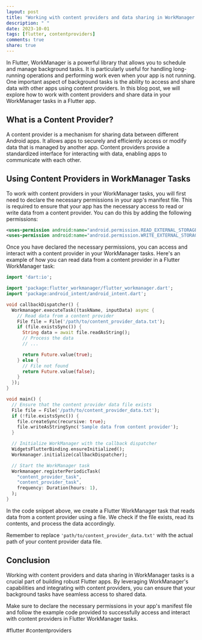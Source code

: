 ```yaml
---
layout: post
title: "Working with content providers and data sharing in WorkManager for Flutter"
description: " "
date: 2023-10-01
tags: [flutter, contentproviders]
comments: true
share: true
---
```


In Flutter, WorkManager is a powerful library that allows you to schedule and manage background tasks. It is particularly useful for handling long-running operations and performing work even when your app is not running. One important aspect of background tasks is the ability to access and share data with other apps using content providers. In this blog post, we will explore how to work with content providers and share data in your WorkManager tasks in a Flutter app.

## What is a Content Provider?

A content provider is a mechanism for sharing data between different Android apps. It allows apps to securely and efficiently access or modify data that is managed by another app. Content providers provide a standardized interface for interacting with data, enabling apps to communicate with each other.

## Using Content Providers in WorkManager Tasks

To work with content providers in your WorkManager tasks, you will first need to declare the necessary permissions in your app's manifest file. This is required to ensure that your app has the necessary access to read or write data from a content provider. You can do this by adding the following permissions:

```xml
<uses-permission android:name="android.permission.READ_EXTERNAL_STORAGE" />
<uses-permission android:name="android.permission.WRITE_EXTERNAL_STORAGE" />
```

Once you have declared the necessary permissions, you can access and interact with a content provider in your WorkManager tasks. Here's an example of how you can read data from a content provider in a Flutter WorkManager task:

```dart
import 'dart:io';

import 'package:flutter_workmanager/flutter_workmanager.dart';
import 'package:android_intent/android_intent.dart';

void callbackDispatcher() {
  Workmanager.executeTask((taskName, inputData) async {
    // Read data from a content provider
    File file = File('/path/to/content_provider_data.txt');
    if (file.existsSync()) {
      String data = await file.readAsString();
      // Process the data
      // ...

      return Future.value(true);
    } else {
      // File not found
      return Future.value(false);
    }
  });
}

void main() {
  // Ensure that the content provider data file exists
  File file = File('/path/to/content_provider_data.txt');
  if (!file.existsSync()) {
    file.createSync(recursive: true);
    file.writeAsStringSync('Sample data from content provider');
  }

  // Initialize WorkManager with the callback dispatcher
  WidgetsFlutterBinding.ensureInitialized();
  Workmanager.initialize(callbackDispatcher);

  // Start the WorkManager task
  Workmanager.registerPeriodicTask(
    "content_provider_task",
    "content_provider_task",
    frequency: Duration(hours: 1),
  );
}
```

In the code snippet above, we create a Flutter WorkManager task that reads data from a content provider using a file. We check if the file exists, read its contents, and process the data accordingly.

Remember to replace `'path/to/content_provider_data.txt'` with the actual path of your content provider data file.

## Conclusion

Working with content providers and data sharing in WorkManager tasks is a crucial part of building robust Flutter apps. By leveraging WorkManager's capabilities and integrating with content providers, you can ensure that your background tasks have seamless access to shared data.

Make sure to declare the necessary permissions in your app's manifest file and follow the example code provided to successfully access and interact with content providers in Flutter WorkManager tasks.

#flutter #contentproviders